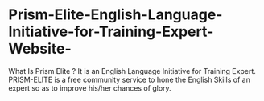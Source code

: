 # Prism-Elite-English-Language-Initiative-for-Training-Expert-Website-
What Is Prism Elite ? It is an English Language Initiative for Training Expert.  PRISM-ELITE is a free community service to hone the English Skills of an expert so as to improve his/her chances of glory. 
